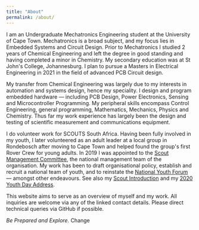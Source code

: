 ```yaml
---
title: "About"
permalink: /about/
---
```


I am an Undergraduate Mechatronics Engineering student at the University of Cape Town. Mechatronics is a broad subject, and my focus lies in Embedded Systems and Circuit Design. Prior to Mechatronics I studied 2 years of Chemical Engineering and left the degree in good standing and having completed a minor in Chemistry. My secondary education was at St John's College, Johannesburg. I plan to pursue a Masters in Electrical Engineering in 2021 in the field of advanced PCB Circuit design.

My transfer from Chemical Engineering was largely due to my interests in automation and systems design, hence my speciality. I design and program embedded hardware — including PCB  Design, Power Electronics, Sensing and Microcontroller Programming. My peripheral skills encompass Control Engineering, general programming, Mathematics, Mechanics, Physics and Chemistry. Thus far my work experience has largely been the design and testing of scientific measurement and communications equipment.

I do volunteer work for SCOUTS South Africa. Having been fully involved in my youth, I later volunteered as an adult leader at a local group in Rondebosch after moving to Cape Town and  helped found the group's first Rover Crew for young adults. In 2019 I was appointed to the [Scout Management Committee](https://www.scouts.org.za/manco/), the national management team of the organisation. My work has been to draft organisational policy, establish and recruit a national team of youth, and to reinstate the [National Youth Forum](https://www.scouts.org.za/2020/04/16/national-youth-forum-back/) — amongst other endeavours. See also my [Scout Introduction](https://www.scouts.org.za/2019/04/30/make-your-voice-heard-be-curious-and-be-involved/) and my [2020 Youth Day Address](https://www.scouts.org.za/2020/06/16/youth-day-message-hope/).

This website aims to serve as an overview of myself and my work. All inquiries are welcome via any of the linked contact details. Please direct technical queries via GitHub if possible.

*Be Prepared and Explore.*
Change